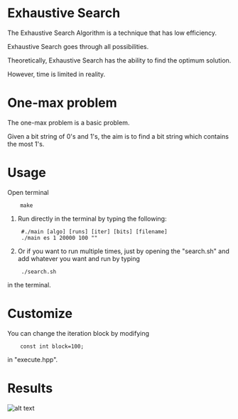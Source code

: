 # Exhaustive Search

The Exhaustive Search Algorithm is a technique that has low efficiency.

Exhaustive Search goes through all possibilities.

Theoretically, Exhaustive Search has the ability to find the optimum solution.

However, time is limited in reality.

# One-max problem

The one-max problem is a basic problem.

Given a bit string of  0's and 1's, the aim is to find a bit string which contains the most 1's.

# Usage

Open terminal

        make
        
1. Run directly in the terminal by typing the following:

        #./main [algo] [runs] [iter] [bits] [filename]
        ./main es 1 20000 100 ""
    
2. Or if you want to run multiple times, just by opening the "search.sh" and add whatever you want and run by typing

        ./search.sh
in the terminal.

# Customize

You can change the iteration block by modifying 

        const int block=100;
in "execute.hpp".

# Results

![alt text](https://github.com/MarttiWu/exhaustive-search-one-max/blob/master/ES_one_max.png)

